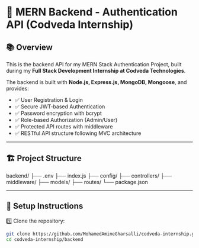 # 🚀 MERN Backend - Authentication API (Codveda Internship)

## 📚 Overview

This is the backend API for my MERN Stack Authentication Project, built during my **Full Stack Development Internship at Codveda Technologies**.

The backend is built with **Node.js, Express.js, MongoDB, Mongoose**, and provides:

- ✅ User Registration & Login
- ✅ Secure JWT-based Authentication
- ✅ Password encryption with bcrypt
- ✅ Role-based Authorization (Admin/User)
- ✅ Protected API routes with middleware
- ✅ RESTful API structure following MVC architecture

---

## 🏗️ Project Structure

backend/
├── .env
├── index.js
├── config/
├── controllers/
├── middleware/
├── models/
├── routes/
└── package.json

---

## 🔧 Setup Instructions

1️⃣ Clone the repository:

```bash
git clone https://github.com/MohamedAmineGharsalli/codveda-internship.git
cd codveda-internship/backend
